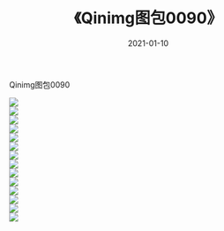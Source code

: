 ﻿---
layout: post
title:  《Qinimg图包0090》
date:   2021-01-10
img: http://imgx.orgx.ga/Qinimg图包/Qinimg图包0090/000.jpg
categories: [美女, 清纯, 唯美]
---

Qinimg图包0090

 ![](http://imgx.orgx.ga/Qinimg图包/Qinimg图包0090/001.jpg) <br>![](http://imgx.orgx.ga/Qinimg图包/Qinimg图包0090/002.jpg) <br>![](http://imgx.orgx.ga/Qinimg图包/Qinimg图包0090/003.jpg) <br>![](http://imgx.orgx.ga/Qinimg图包/Qinimg图包0090/004.jpg) <br>![](http://imgx.orgx.ga/Qinimg图包/Qinimg图包0090/005.jpg) <br>![](http://imgx.orgx.ga/Qinimg图包/Qinimg图包0090/006.jpg) <br>![](http://imgx.orgx.ga/Qinimg图包/Qinimg图包0090/007.jpg) <br>![](http://imgx.orgx.ga/Qinimg图包/Qinimg图包0090/008.jpg) <br>![](http://imgx.orgx.ga/Qinimg图包/Qinimg图包0090/009.jpg) <br>![](http://imgx.orgx.ga/Qinimg图包/Qinimg图包0090/010.jpg) <br>![](http://imgx.orgx.ga/Qinimg图包/Qinimg图包0090/011.jpg) <br>![](http://imgx.orgx.ga/Qinimg图包/Qinimg图包0090/012.jpg) <br>![](http://imgx.orgx.ga/Qinimg图包/Qinimg图包0090/013.jpg) <br>![](http://imgx.orgx.ga/Qinimg图包/Qinimg图包0090/014.jpg) <br>